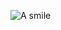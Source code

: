 ![A smile](https://images.pexels.com/photos/1236678/pexels-photo-1236678.jpeg?cs=srgb&dl=pexels-ava-motive-1236678.jpg&fm=jpg)
